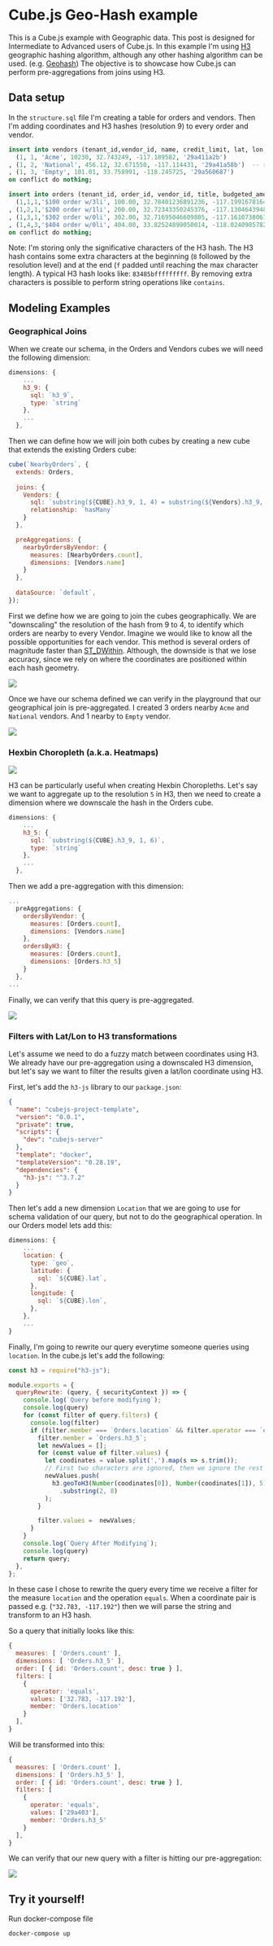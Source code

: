 # Cube.js Geo-Hash example

This is a Cube.js example with Geographic data. This post is designed for Intermediate to Advanced users of Cube.js.
In this example I'm using [H3](https://github.com/uber/h3) geographic hashing algorithm, 
although any other hashing algorithm can be used. (e.g. [Geohash](https://en.wikipedia.org/wiki/Geohash))
The objective is to showcase how Cube.js can perform pre-aggregations from joins using H3.

## Data setup

In the `structure.sql` file I'm creating a table for orders and vendors.
Then I'm adding coordinates and H3 hashes (resolution 9) to every order and vendor.
```sql
insert into vendors (tenant_id,vendor_id, name, credit_limit, lat, lon, h3_9) values
  (1, 1, 'Acme', 10230, 32.743249, -117.189582, '29a411a2b')
, (1, 2, 'National', 456.12, 32.671550, -117.114431, '29a41a58b')  -- this vendor will have no orders
, (1, 3, 'Empty', 101.01, 33.758991, -118.245725, '29a560687')
on conflict do nothing;

insert into orders (tenant_id, order_id, vendor_id, title, budgeted_amount, lat, lon, h3_9) values
  (1,1,1,'$100 order w/3li', 100.00, 32.78401236891236, -117.19916781641939, '29a4031db')
, (1,2,1,'$200 order w/1li', 200.00, 32.72343350245376, -117.1304643948471 , '29a41a8d3')
, (1,3,1,'$302 order w/0li', 302.00, 32.71695046609805, -117.16107380616378, '29a41ad8b')
, (1,4,3,'$404 order w/0li', 404.00, 33.82524899050014, -118.02409857821776, '29a56b28f')
on conflict do nothing;
```

Note: I'm storing only the significative characters of the H3 hash.
The H3 hash contains some extra characters at the beginning (`8` followed by the resolution level) 
and at the end (`f` padded until reaching the max character length). 
A typical H3 hash looks like: `83485bfffffffff`. 
By removing extra characters is possible to perform string operations like `contains`.


## Modeling Examples


### Geographical Joins

When we create our schema, in the Orders and Vendors cubes we will need the following dimension:
```javascript
dimensions: {
    ...
    h3_9: {
      sql: `h3_9`,
      type: `string`
    },
    ...
  },
```

Then we can define how we will join both cubes 
by creating a new cube that extends the existing Orders cube:
```javascript
cube(`NearbyOrders`, {
  extends: Orders,
  
  joins: {
    Vendors: {
      sql: `substring(${CUBE}.h3_9, 1, 4) = substring(${Vendors}.h3_9, 1, 4)`,
      relationship: `hasMany`
    }
  },

  preAggregations: {
    nearbyOrdersByVendor: {
      measures: [NearbyOrders.count],
      dimensions: [Vendors.name]
    }
  },
  
  dataSource: `default`,
});
```
First we define how we are going to join the cubes geographically.
We are "downscaling" the resolution of the hash from 9 to 4, 
to identify which orders are nearby to every Vendor. 
Imagine we would like to know all the possible opportunities for each vendor.
This method is several orders of magnitude faster than [ST_DWithin](https://postgis.net/docs/ST_DWithin.html).
Although, the downside is that we lose accuracy, since we rely on where the coordinates are positioned 
within each hash geometry.

![](static/hexbin4.png)


Once we have our schema defined we can verify in the playground that our geographical join is pre-aggregated.
I created 3 orders nearby `Acme` and `National` vendors. And 1 nearby to `Empty` vendor.

![](static/geo-preagg.png)


### Hexbin Choropleth (a.k.a. Heatmaps)

![](static/newyork.png)

H3 can be particularly useful when creating Hexbin Choropleths.
Let's say we want to aggregate up to the resolution `5` in H3, 
then we need to create a dimension where we downscale the hash in the Orders cube.
```javascript
dimensions: {
    ...
    h3_5: {
      sql: `substring(${CUBE}.h3_9, 1, 6)`,
      type: `string`
    },
    ...
  },
```

Then we add a pre-aggregation with this dimension:
```javascript
...
  preAggregations: {
    ordersByVendor: {
      measures: [Orders.count],
      dimensions: [Vendors.name]
    },
    ordersByH3: {
      measures: [Orders.count],
      dimensions: [Orders.h3_5]
    }
  },
...
```

Finally, we can verify that this query is pre-aggregated.

![](static/h3_agg.png)


### Filters with Lat/Lon to H3 transformations

Let's assume we need to do a fuzzy match between coordinates using H3.
We already have our pre-aggregation using a downscaled H3 dimension, 
but let's say we want to filter the results given a lat/lon coordinate using H3.

First, let's add the `h3-js` library to our `package.json`:
```json
{
  "name": "cubejs-project-template",
  "version": "0.0.1",
  "private": true,
  "scripts": {
    "dev": "cubejs-server"
  },
  "template": "docker",
  "templateVersion": "0.28.19",
  "dependencies": {
    "h3-js": "^3.7.2"
  }
}
```

Then let's add a new dimension `Location` that we are going to use for schema validation of our query, 
but not to do the geographical operation. In our Orders model lets add this:

```javascript
dimensions: {
    ...
    location: {
      type: `geo`,
      latitude: {
        sql: `${CUBE}.lat`,
      },
      longitude: {
        sql: `${CUBE}.lon`,
      },
    },
    ...
}
```

Finally, I'm going to rewrite our query everytime someone queries using `location`.
In the cube.js let's add the following:

```javascript
const h3 = require("h3-js");

module.exports = {
  queryRewrite: (query, { securityContext }) => {
    console.log(`Query before modifying`);
    console.log(query)
    for (const filter of query.filters) {
      console.log(filter)
      if (filter.member === `Orders.location` && filter.operator === `equals`) {
        filter.member = `Orders.h3_5`;
        let newValues = [];
        for (const value of filter.values) {
          let coodinates = value.split(',').map(s => s.trim());
          // First two characters are ignored, then we ignore the rest after character 8 on res 5
          newValues.push(
            h3.geoToH3(Number(coodinates[0]), Number(coodinates[1]), 5)
              .substring(2, 8)
          );
        }

        filter.values =  newValues;
      }
    }
    console.log(`Query After Modifying`);
    console.log(query)
    return query;
  },
};
```

In these case I chose to rewrite the query every time we receive a filter
for the measure `location` and the operation `equals`. When a coordinate pair is passed e.g. (`"32.783, -117.192"`)
then we will parse the string and transform to an H3 hash.

So a query that initially looks like this:
```javascript
{
  measures: [ 'Orders.count' ],
  dimensions: [ 'Orders.h3_5' ],
  order: [ { id: 'Orders.count', desc: true } ],
  filters: [
    { 
      operator: 'equals', 
      values: ['32.783, -117.192'], 
      member: 'Orders.location'
    }
  ],
}
```
Will be transformed into this:
```javascript
{
  measures: [ 'Orders.count' ],
  dimensions: [ 'Orders.h3_5' ],
  order: [ { id: 'Orders.count', desc: true } ],
  filters: [ 
    {
      operator: 'equals',
      values: ['29a403'],
      member: 'Orders.h3_5'
    } 
  ],
}
```
We can verify that our new query with a filter is hitting our pre-aggregation:

![](static/h3_filter.png)

## Try it yourself!

Run docker-compose file
```sh
docker-compose up
```

